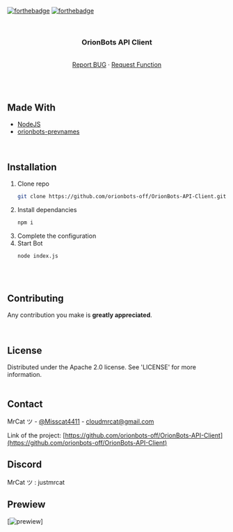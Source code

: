 [![forthebadge](https://forthebadge.com/images/badges/made-with-javascript.svg)](https://www.javascript.com/)
[![forthebadge](https://forthebadge.com/images/badges/uses-git.svg)](https://github.com/)

<br />
<p align="center">

  <h3 align="center">OrionBots API Client</h3>

  <p align="center">
    <br />
    <a href="https://github.com/orionbots-off/OrionBots-API-Client/issues">Report BUG</a>
    ·
    <a href="https://github.com/orionbots-off/OrionBots-API-Client/issues">Request Function</a>
  </p>
</p>
<br />
<br />

## Made With
<!-- MADE WITH-->
* [NodeJS](https://nodejs.org/en/)
* [orionbots-prevnames](https://www.npmjs.com/package/orionbots-prevnames)
<br />

## Installation

1. Clone repo
   ```sh
   git clone https://github.com/orionbots-off/OrionBots-API-Client.git
   ```
2. Install dependancies
   ```sh
   npm i
   ```
3. Complete the configuration
4. Start Bot
   ```sh
   node index.js
   ```
<br />
<br />

<!-- ROADMAP 
## Feuille de route

Voir les [issues](https://github.com/orionbots-off/OrionBots-API-Client) pour une liste des fonctionnalités proposées (et des problèmes connus).
<br />
<br />
<br />-->

<!-- CONTRIBUTING -->
## Contributing

Any contribution you make is **greatly appreciated**.

<!--1. Fork le projet
2. Créez votre branche (`git checkout -b feature/AmazingFeature`)
3. Validez vos modifications (`git commit -m 'Add some AmazingFeature'`)
4. Pousser votre branche (`git push origin feature/AmazingFeature`)
5. Ouvrir une Pull Request-->
<br />

<!-- LICENSE -->
## License

Distributed under the Apache 2.0 license. See 'LICENSE' for more information.
<br />
<br />

<!-- CONTACT -->
## Contact

MrCat ツ - [@Misscat4411](https://github.com/Bipre2466) - cloudmrcat@gmail.com

Link of the project: [https://github.com/orionbots-off/OrionBots-API-Client](https://github.com/orionbots-off/OrionBots-API-Client)

<!-- DISCORD -->
## Discord

MrCat ツ : justmrcat

## Prewiew
[![prewiew](https://cdn.discordapp.com/attachments/1251445141366116374/1275402539000660011/image.png?ex=66c5c2ad&is=66c4712d&hm=4fc32dc702ef883d78ed987625c13dec8af8fb5daa8a973699d9ba357c97db4e&)]
